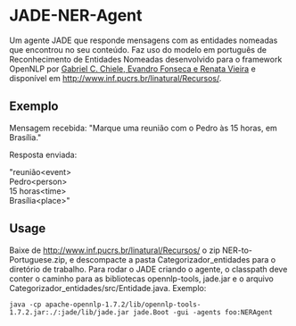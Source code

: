 # JADE-NER-Agent
Um agente JADE que responde mensagens com as entidades nomeadas que encontrou no seu conteúdo.
Faz uso do modelo em português de Reconhecimento de Entidades Nomeadas desenvolvido para o framework OpenNLP por [Gabriel C. Chiele, Evandro Fonseca e Renata Vieira](http://www.lbd.dcc.ufmg.br/colecoes/eniac/2015/011.pdf) e disponível em http://www.inf.pucrs.br/linatural/Recursos/.

## Exemplo

Mensagem recebida:  "Marque uma reunião com o Pedro às 15 horas, em Brasília."

Resposta enviada: 

"reunião\<event>  
                   Pedro\<person>               
                   15 horas\<time>    
                   Brasília\<place>"

## Usage

Baixe de http://www.inf.pucrs.br/linatural/Recursos/ o zip NER-to-Portuguese.zip, e descompacte a pasta Categorizador_entidades para o diretório de trabalho. Para rodar o JADE criando o agente, o classpath deve conter o caminho para as bibliotecas opennlp-tools, jade.jar e o arquivo Categorizador_entidades/src/Entidade.java. Exemplo:

`java -cp apache-opennlp-1.7.2/lib/opennlp-tools-1.7.2.jar:./:jade/lib/jade.jar jade.Boot -gui -agents foo:NERAgent`
